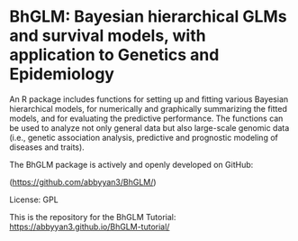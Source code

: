 # BhGLM: Bayesian hierarchical GLMs and survival models, with application to Genetics and Epidemiology 

An R package includes functions for setting up and fitting various Bayesian hierarchical models, for numerically and graphically summarizing the fitted models, and for evaluating the predictive performance. The functions can be used to analyze not only general data but also large-scale genomic data (i.e., genetic association analysis, predictive and prognostic modeling of diseases and traits).
       
The BhGLM package is actively and openly developed on GitHub: 

(https://github.com/abbyyan3/BhGLM/)

License: GPL

This is the repository for the BhGLM Tutorial: https://abbyyan3.github.io/BhGLM-tutorial/
